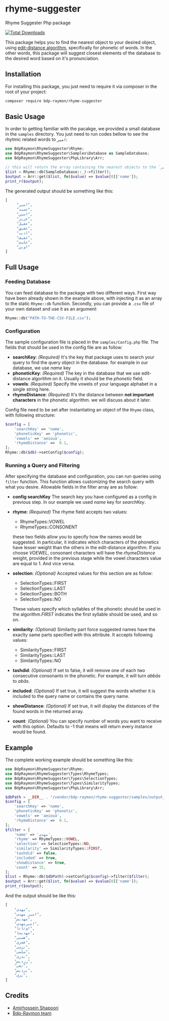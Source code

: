 # rhyme-suggester
Rhyme Suggester Php package

[![Total Downloads](https://img.shields.io/packagist/dt/bdp-raymon/rhyme-suggester.svg?style=flat-square)](https://packagist.org/packages/bdp-raymon/rhyme-suggester)

This package helps you to find the nearest object to your desired object, using [edit-distance algorithm](https://en.wikipedia.org/wiki/Edit_distance#:~:text=In%20computational%20linguistics%20and%20computer,one%20string%20into%20the%20other.), specifically for phonetic of words.
In the other words, this package will suggest closest elements of the database to the desired word based on it's pronunciation.

## Installation
For installing this package, you just need to require it via composer in the root of your project:

```bash
composer require bdp-raymon/rhyme-suggester
```

## Basic Usage
In order to getting familiar with the pacakge, we provided a small database in the `samples` directory. You just need to run codes bellow to see the rhytmic related words to `امیر`:

``` php
use BdpRaymon\RhymeSuggester\Rhyme;
use BdpRaymon\RhymeSuggester\Samples\Database as SampleDatabase;
use BdpRaymon\RhymeSuggester\PhpLibrary\Arr;

// this will return the array containing the nearest objects to the ‍‍`امیر`
$list = Rhyme::db(SampleDatabase::_)->filter();
$output = Arr::get($list, fn($value) => $value[0]['name']);
print_r($output);
```
The generated output should be something like this:
``` php
[
     "امیر",
     "عمید",
     "امین",
     "عزیز",
     "عقیل",
     "عقیق",
     "ادیب",
     "عفیف",
     "علیم",
     "اوین"
]
```

## Full Usage
### Feeding Database
You can feed database to the package with two different ways. First way have been already shown in the example above, with injecting it as an array to the static `Rhyme::db` function. Secondly, you can provide a `.csv` file of your own dataset and use it as an argument:
```php
Rhyme::db("PATH-TO-THE-CSV-FILE.csv");
```

### Configuration
The sample configuration file is placed in the `samples/Config.php` file. The fields that should be used in the config file are as follow:
* **searchKey**:
*(Required)*
It's the key that package uses to search your query to find the query object in the database. for example in our database, we use *name* key 
* **phoneticKey**:
*(Required)*
The key in the database that we use edit-distance algorithm on it. Usually it should be the *phonetic* field.
* **vowels**:
*(Required)*
Specify the vowels of your language alphabet in a single string here.
* **rhymeDistance**:
*(Required)*
It's the distance between **not important characters** in the phonetic algorithm. we will discuss about it later.

Config file need to be set after instantiating an object of the `Rhyme` class, with following structure:
```php
$config = [
    'searchKey' => 'name',
    'phoneticKey' => 'phonetic',
    'vowels' => 'aeiouā',
    'rhymeDistance' =>  0.1,
];
Rhyme::db($db)->setConfig($config);
```

### Running a Query and Filtering
After specifying the database and configuration, you can run queries using `filter` function. This function allows customizing the search query with what you desire. Allowable fields in the filter array are as follow:
* **config searchKey**
The search key you have configured as a config in previous step. In our example we used *name* key for *searchKey*.
* **rhyme**:
*(Required)*
The rhyme field accepts two values:
    * RhymeTypes::VOWEL
    * RhymeTypes::CONSONENT

    these two fields allow you to specify how the names would be suggested. In particular, it indicates which characters of the phonetics have lesser weight than the others in the edit-distance algorithm. If you choose *VOEWEL*, consonant characters will have the *rhymeDistance* weight, provided in the previous stage while the vowel characters value are equal to 1. And vice versa.
* **selection**:
*(Optional)*
Accepted values for this section are as follow:
    * SelectionTypes::FIRST
    * SelectionTypes::LAST
    * SelectionTypes::BOTH
    * SelectionTypes::NO

    These values specify which syllables of the phonetic should be used in the algorithm.*FIRST* indicates the first syllable should be used, and so on.
* **similarity**:
*(Optional)*
Similarity part force suggested names have the exaclty same parts specified with this attribute. It accepts following values:
    * SimilarityTypes::FIRST
    * SimilarityTypes::LAST
    * SimilarityTypes::NO
* **tashdid**:
*(Optional)*
If set to false, it will remove one of each two consecutive consonants in the phonetic. For example, it will turn *abbās* to *abās*.
* **included**:
*(Optional)*
If set true, it will suggest the words whether it is included to the query name or contains the query name.
* **showDistance**:
*(Optional)*
If set true, it will display the distances of the found words in the returned array.
* **count**:
*(Optional)*
You can specify number of words you want to receive with this option. Defaults to -1 that means will return every instance would be found.


## Example
The complete working example should be something like this:
```php
use BdpRaymon\RhymeSuggester\Rhyme;
use BdpRaymon\RhymeSuggester\Types\RhymeTypes;
use BdpRaymon\RhymeSuggester\Types\SelectionTypes;
use BdpRaymon\RhymeSuggester\Types\SimilarityTypes;
use BdpRaymon\RhymeSuggester\PhpLibrary\Arr;

$dbPath = __DIR__ . "/vendor/bdp-raymon/rhyme-suggester/samples/output_phonetic.csv";
$config = [
    'searchKey' => 'name',
    'phoneticKey' => 'phonetic',
    'vowels' => 'aeiouā',
    'rhymeDistance' =>  0.1,
];
$filter = [
    'name' => 'مهدی',
    'rhyme' => RhymeTypes::VOWEL,
    'selection' => SelectionTypes::NO,
    'similarity' => SimilarityTypes::FIRST,
    'tashdid' => false,
    'included' => true, 
    'showDistance' => true,
    'count' => 15,
];
$list = Rhyme::db($dbPath)->setConfig($config)->filter($filter);
$output = Arr::get($list, fn($value) => $value[0]['name']);
print_r($output);
```
And the output should be like this:
```php
[
    "مهدی",
    "امیر مهدی",
    "مهدیس",
    "امیرمهدی",
    "اوتانا",
    "مهدیسا",
    "هستی",
    "فخری",
    "نرسی",
    "سلمی",
    "بدری",
    "زردیس",
    "تقی",
    "پردیس",
    "پری",
]
```

## Credits

* [Amirhossein Shapoori](https://github.com/shamir0xe)
* [Bdp-Raymon team](https://githib.com/bdp-raymon)
